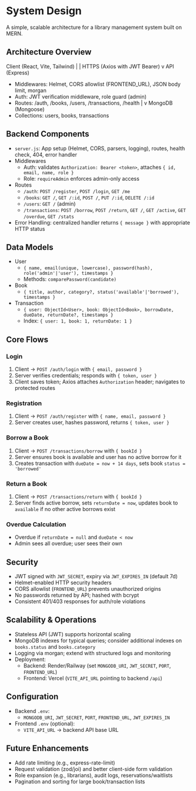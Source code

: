 # System Design

A simple, scalable architecture for a library management system built on MERN.

## Architecture Overview

Client (React, Vite, Tailwind)
  |
  | HTTPS (Axios with JWT Bearer)
  v
API (Express)
  - Middlewares: Helmet, CORS allowlist (FRONTEND_URL), JSON body limit, morgan
  - Auth: JWT verification middleware, role guard (admin)
  - Routes: /auth, /books, /users, /transactions, /health
  |
  v
MongoDB (Mongoose)
  - Collections: users, books, transactions

## Backend Components
- `server.js`: App setup (Helmet, CORS, parsers, logging), routes, health check, 404, error handler
- Middlewares
  - Auth: validates `Authorization: Bearer <token>`, attaches `{ id, email, name, role }`
  - Role: `requireAdmin` enforces admin-only access
- Routes
  - `/auth`: `POST /register`, `POST /login`, `GET /me`
  - `/books`: `GET /`, `GET /:id`, `POST /`, `PUT /:id`, `DELETE /:id`
  - `/users`: `GET /` (admin)
  - `/transactions`: `POST /borrow`, `POST /return`, `GET /`, `GET /active`, `GET /overdue`, `GET /stats`
- Error Handling: centralized handler returns `{ message }` with appropriate HTTP status

## Data Models
- User
  - `{ name, email(unique, lowercase), password(hash), role('admin'|'user'), timestamps }`
  - Methods: `comparePassword(candidate)`
- Book
  - `{ title, author, category?, status('available'|'borrowed'), timestamps }`
- Transaction
  - `{ user: ObjectId<User>, book: ObjectId<Book>, borrowDate, dueDate, returnDate?, timestamps }`
  - Index: `{ user: 1, book: 1, returnDate: 1 }`

## Core Flows
### Login
1. Client → `POST /auth/login` with `{ email, password }`
2. Server verifies credentials; responds with `{ token, user }`
3. Client saves token; Axios attaches `Authorization` header; navigates to protected routes

### Registration
1. Client → `POST /auth/register` with `{ name, email, password }`
2. Server creates user, hashes password, returns `{ token, user }`

### Borrow a Book
1. Client → `POST /transactions/borrow` with `{ bookId }`
2. Server ensures book is available and user has no active borrow for it
3. Creates transaction with `dueDate = now + 14 days`, sets book `status = 'borrowed'`

### Return a Book
1. Client → `POST /transactions/return` with `{ bookId }`
2. Server finds active borrow, sets `returnDate = now`, updates book to `available` if no other active borrows exist

### Overdue Calculation
- Overdue if `returnDate = null` and `dueDate < now`
- Admin sees all overdue; user sees their own

## Security
- JWT signed with `JWT_SECRET`, expiry via `JWT_EXPIRES_IN` (default 7d)
- Helmet-enabled HTTP security headers
- CORS allowlist (`FRONTEND_URL`) prevents unauthorized origins
- No passwords returned by API; hashed with bcrypt
- Consistent 401/403 responses for auth/role violations

## Scalability & Operations
- Stateless API (JWT) supports horizontal scaling
- MongoDB indexes for typical queries; consider additional indexes on `books.status` and `books.category`
- Logging via morgan; extend with structured logs and monitoring
- Deployment:
  - Backend: Render/Railway (set `MONGODB_URI`, `JWT_SECRET`, `PORT`, `FRONTEND_URL`)
  - Frontend: Vercel (`VITE_API_URL` pointing to backend `/api`)

## Configuration
- Backend `.env`:
  - `MONGODB_URI`, `JWT_SECRET`, `PORT`, `FRONTEND_URL`, `JWT_EXPIRES_IN`
- Frontend `.env` (optional):
  - `VITE_API_URL` → backend API base URL

## Future Enhancements
- Add rate limiting (e.g., express-rate-limit)
- Request validation (zod/joi) and better client-side form validation
- Role expansion (e.g., librarians), audit logs, reservations/waitlists
- Pagination and sorting for large book/transaction lists
